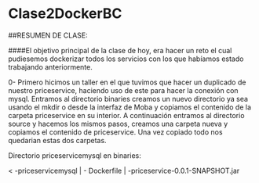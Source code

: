 # Clase2DockerBC

##RESUMEN DE CLASE:


####El objetivo principal de la clase de hoy, era hacer un reto el cual pudiesemos dockerizar todos los servicios con los que habíamos estado trabajando anteriormente.

0- Primero hicimos un taller en el que tuvimos que hacer un duplicado de nuestro priceservice, haciendo uso de este para hacer la conexión con mysql.
  Entramos al directorio binaries creamos un nuevo directorio ya sea usando el mkdir o desde la interfaz de Moba y copiamos el contenido de la carpeta priceservice en
  su interior. A continuación entramos al directorio source y hacemos los mismos pasos, creamos una carpeta nueva y copiamos el contenido de priceservice.
  Una vez copiado todo nos quedarian estas dos carpetas.
  
  
  Directorio priceservicemysql en binaries:
  
  < -priceservicemysql
      |
        - Dockerfile
      |
        -priceservice-0.0.1-SNAPSHOT.jar

